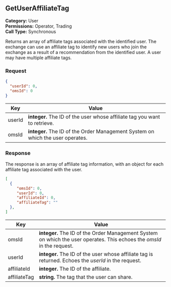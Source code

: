 ## GetUserAffiliateTag

**Category:** User<br />
**Permissions:** Operator, Trading<br />
**Call Type:** Synchronous

Returns an array of affiliate tags associated with the identified user. The exchange can use an affiliate tag to identify new users who join the exchange as a result of a recommendation from the identified user. A user may have multiple affiliate tags.

### Request

```json
{
  "userId": 0,
  "omsId": 0
}
```

| Key    | Value                                                        |
| ------ | ------------------------------------------------------------ |
| userId | **integer.** The ID of the user whose affiliate tag you want to retrieve. |
| omsId  | **integer.** The ID of the Order Management System on which the user operates. |

### Response

The response is an array of affiliate tag information, with an object for each affiliate tag associated with the user.

```json
[
  {
     "omsId": 0,
     "userId": 0,
     "affiliateId": 0,
     "affiliateTag": ""
  },
]
```

| Key          | Value                                                        |
| ------------ | ------------------------------------------------------------ |
| omsId        | **integer.** The ID of the Order Management System on which the user operates. This echoes the *omsId* in the request. |
| userId       | **integer.** The ID of the user whose affiliate tag is returned. Echoes the *userId* in the request. |
| affiliateId  | **integer.** The ID of the affiliate.                        |
| affiliateTag | **string.** The tag that the user can share.                 |


